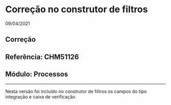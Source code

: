 # Correção no construtor de filtros
09/04/2021
## Correção
## Referência: CHM51126
## Módulo: Processos
***

Nesta versão foi incluído no construtor de filtros os campos do tipo integração e caixa de verificação